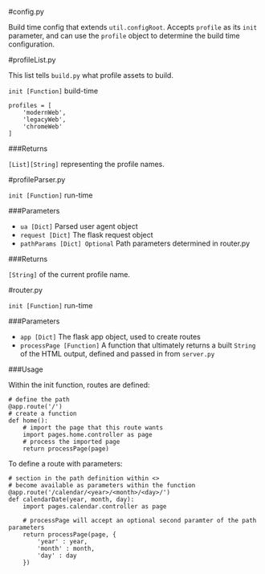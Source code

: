 #config.py

Build time config that extends `util.configRoot`.  Accepts `profile` as its `init` parameter, and can use the `profile` object to determine the build time configuration.

#profileList.py

This list tells `build.py` what profile assets to build. 

`init [Function]` build-time

	profiles = [
		'modernWeb',
		'legacyWeb',
		'chromeWeb'
	]

###Returns

`[List][String]` representing the profile names.

#profileParser.py

`init [Function]` run-time

###Parameters

- `ua [Dict]` Parsed user agent object 
- `request [Dict]` The flask request object 
- `pathParams [Dict] Optional` Path parameters determined in router.py

###Returns

`[String]` of the current profile name.

#router.py

`init [Function]` run-time

###Parameters

- `app [Dict]` The flask app object, used to create routes
- `processPage [Function]` A function that ultimately returns a built `String` of the HTML output, defined and passed in from `server.py`

###Usage

Within the init function, routes are defined:
	
	# define the path
	@app.route('/') 
	# create a function
	def home():
		# import the page that this route wants
		import pages.home.controller as page
		# process the imported page
		return processPage(page)

To define a route with parameters:
	
	# section in the path definition within <> 
	# become available as parameters within the function
	@app.route('/calendar/<year>/<month>/<day>/')
	def calendarDate(year, month, day):
		import pages.calendar.controller as page
		
		# processPage will accept an optional second paramter of the path parameters
		return processPage(page, {
			'year' : year,
			'month' : month,
			'day' : day
		})
	
